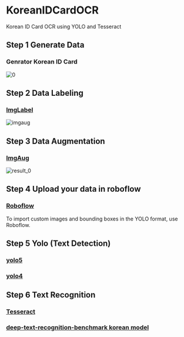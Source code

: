 # KoreanIDCardOCR
Korean ID Card OCR using YOLO and Tesseract

## Step 1  Generate Data 
### Genrator Korean ID Card  
![0](https://user-images.githubusercontent.com/72369991/131650895-0dc4c5dc-b925-4f5c-8f74-948f27d5ae6f.jpg)

## Step 2 Data Labeling
### [ImgLabel](https://github.com/tzutalin/labelImg)  
 ![imgaug](https://user-images.githubusercontent.com/72369991/131650855-546bb674-7bb0-481c-8a0c-a4bcfde52623.png)
 
## Step 3 Data Augmentation
### [ImgAug](https://github.com/aleju/imgaug)  
![result_0](https://user-images.githubusercontent.com/72369991/131650885-3d6d27bf-7e34-408c-9aa5-3c497f8e5053.jpg)

## Step 4 Upload your data in roboflow
### [Roboflow](https://roboflow.com/)  
To import custom images and bounding boxes in the YOLO format, use Roboflow.

## Step 5 Yolo (Text Detection)
### [yolo5](https://colab.research.google.com/drive/1gDZ2xcTOgR39tGGs-EZ6i3RTs16wmzZQ)  
### [yolo4](https://colab.research.google.com/drive/1mzL6WyY9BRx4xX476eQdhKDnd_eixBlG#scrollTo=GNVU7eu9CQj3)

## Step 6 Text Recognition
### [Tesseract](https://github.com/tesseract-ocr/tesseract)  
### [deep-text-recognition-benchmark korean model](https://github.com/parksunwoo/ocr_kor)
